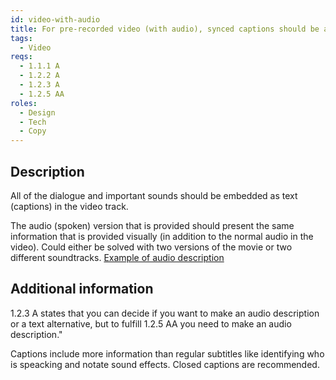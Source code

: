 ```yaml
---
id: video-with-audio
title: For pre-recorded video (with audio), synced captions should be available as well as an audio description
tags:
  - Video
reqs:
  - 1.1.1 A
  - 1.2.2 A
  - 1.2.3 A
  - 1.2.5 AA
roles:
  - Design
  - Tech
  - Copy
---
```


## Description

All of the dialogue and important sounds should be embedded as text (captions) in the video track.

The audio (spoken) version that is provided should present the same information that is provided visually (in addition to the normal audio in the video). Could either be solved with two versions of the movie or two different soundtracks. [Example of audio description](https://www.digitala11y.com/understanding-sc-1-2-5-audio-description-prerecorded/)

## Additional information

1.2.3 A states that you can decide if you want to make an audio description or a text alternative, but to fulfill 1.2.5 AA you need to make an audio description."

Captions include more information than regular subtitles like identifying who is speacking and notate sound effects. Closed captions are recommended.
